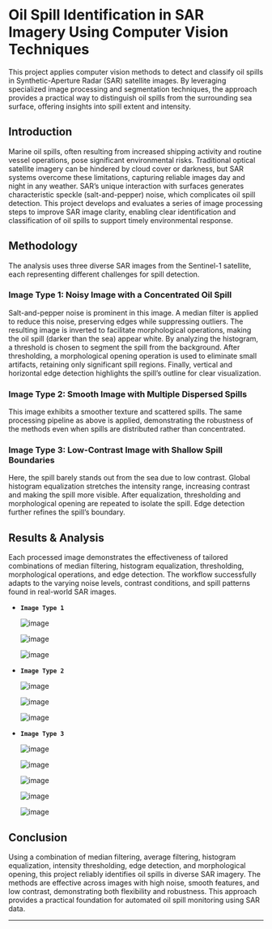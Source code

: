 # Oil Spill Identification in SAR Imagery Using Computer Vision Techniques

This project applies computer vision methods to detect and classify oil spills in Synthetic-Aperture Radar (SAR) satellite images. By leveraging specialized image processing and segmentation techniques, the approach provides a practical way to distinguish oil spills from the surrounding sea surface, offering insights into spill extent and intensity.

## Introduction

Marine oil spills, often resulting from increased shipping activity and routine vessel operations, pose significant environmental risks. Traditional optical satellite imagery can be hindered by cloud cover or darkness, but SAR systems overcome these limitations, capturing reliable images day and night in any weather. SAR’s unique interaction with surfaces generates characteristic speckle (salt-and-pepper) noise, which complicates oil spill detection. This project develops and evaluates a series of image processing steps to improve SAR image clarity, enabling clear identification and classification of oil spills to support timely environmental response.

## Methodology

The analysis uses three diverse SAR images from the Sentinel-1 satellite, each representing different challenges for spill detection.

### Image Type 1: Noisy Image with a Concentrated Oil Spill

Salt-and-pepper noise is prominent in this image. A median filter is applied to reduce this noise, preserving edges while suppressing outliers. The resulting image is inverted to facilitate morphological operations, making the oil spill (darker than the sea) appear white. By analyzing the histogram, a threshold is chosen to segment the spill from the background. After thresholding, a morphological opening operation is used to eliminate small artifacts, retaining only significant spill regions. Finally, vertical and horizontal edge detection highlights the spill’s outline for clear visualization.

### Image Type 2: Smooth Image with Multiple Dispersed Spills

This image exhibits a smoother texture and scattered spills. The same processing pipeline as above is applied, demonstrating the robustness of the methods even when spills are distributed rather than concentrated.

### Image Type 3: Low-Contrast Image with Shallow Spill Boundaries

Here, the spill barely stands out from the sea due to low contrast. Global histogram equalization stretches the intensity range, increasing contrast and making the spill more visible. After equalization, thresholding and morphological opening are repeated to isolate the spill. Edge detection further refines the spill’s boundary.

## Results & Analysis

Each processed image demonstrates the effectiveness of tailored combinations of median filtering, histogram equalization, thresholding, morphological operations, and edge detection. The workflow successfully adapts to the varying noise levels, contrast conditions, and spill patterns found in real-world SAR images.

- **`Image Type 1`**
    
    ![image](https://user-images.githubusercontent.com/43881544/206901712-564cd93c-1181-4203-9fa0-54e7d6372bea.png)
    
    ![image](https://user-images.githubusercontent.com/43881544/206901725-8c4244cb-b00f-498f-a019-85423a35080e.png)
    
    ![image](https://user-images.githubusercontent.com/43881544/206901735-c3f58316-0735-4bf5-adf5-93ec502e78de.png)
    
- **`Image Type 2`**
    
    ![image](https://user-images.githubusercontent.com/43881544/206901747-082fd38b-c363-4cd1-8301-964ec640c9d3.png)
    
    ![image](https://user-images.githubusercontent.com/43881544/206901752-10867337-06ad-475a-8a98-d7f54d91cb0b.png)
    
    ![image](https://user-images.githubusercontent.com/43881544/206901756-0967dda3-c8d2-4ab7-9014-1f62c448d70a.png)
    
- **`Image Type 3`**
    
    ![image](https://user-images.githubusercontent.com/43881544/206901762-912c9e98-e1f8-43cf-afa5-8f138ac1307b.png)
    
    ![image](https://user-images.githubusercontent.com/43881544/206901771-2d3364b4-a781-4bb0-8b0c-2399da0df8d7.png)
    
    ![image](https://user-images.githubusercontent.com/43881544/206901779-d2097849-b433-45da-ba43-5760ec2609d6.png)
    
    ![image](https://user-images.githubusercontent.com/43881544/206901784-41a6db0f-f8bc-41e2-be95-872ff01b5811.png)
    
    ![image](https://user-images.githubusercontent.com/43881544/206901790-e6a29034-5108-49e4-8131-f1666d011118.png)

## Conclusion

Using a combination of median filtering, average filtering, histogram equalization, intensity thresholding, edge detection, and morphological opening, this project reliably identifies oil spills in diverse SAR imagery. The methods are effective across images with high noise, smooth features, and low contrast, demonstrating both flexibility and robustness. This approach provides a practical foundation for automated oil spill monitoring using SAR data.

---
